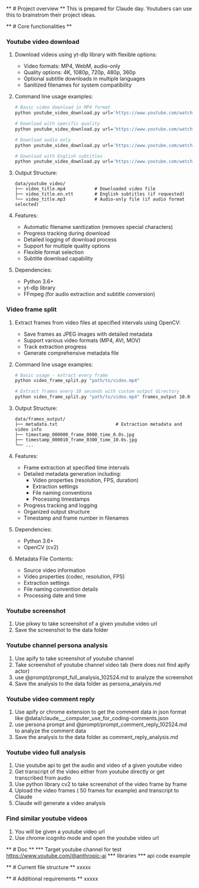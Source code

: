 ** # Project overview **
This is prepared for Claude day. Youtubers can use this to brainstrom their project ideas.


** # Core functionalities **

### Youtube video download
1. Download videos using yt-dlp library with flexible options:
   - Video formats: MP4, WebM, audio-only
   - Quality options: 4K, 1080p, 720p, 480p, 360p
   - Optional subtitle downloads in multiple languages
   - Sanitized filenames for system compatibility

2. Command line usage examples:
   ```bash
   # Basic video download in MP4 format
   python youtube_video_download.py url='https://www.youtube.com/watch?v=VIDEO_ID'

   # Download with specific quality
   python youtube_video_download.py url='https://www.youtube.com/watch?v=VIDEO_ID' quality='720p'

   # Download audio only
   python youtube_video_download.py url='https://www.youtube.com/watch?v=VIDEO_ID' format='audio'

   # Download with English subtitles
   python youtube_video_download.py url='https://www.youtube.com/watch?v=VIDEO_ID' subtitles='en'
   ```

3. Output Structure:
   ```
   data/youtube_video/
   ├── video_title.mp4           # Downloaded video file
   ├── video_title.en.vtt        # English subtitles (if requested)
   └── video_title.mp3           # Audio-only file (if audio format selected)
   ```

4. Features:
   - Automatic filename sanitization (removes special characters)
   - Progress tracking during download
   - Detailed logging of download process
   - Support for multiple quality options
   - Flexible format selection
   - Subtitle download capability

5. Dependencies:
   - Python 3.6+
   - yt-dlp library
   - FFmpeg (for audio extraction and subtitle conversion)

### Video frame split
1. Extract frames from video files at specified intervals using OpenCV:
   - Save frames as JPEG images with detailed metadata
   - Support various video formats (MP4, AVI, MOV)
   - Track extraction progress
   - Generate comprehensive metadata file

2. Command line usage examples:
   ```bash
   # Basic usage - extract every frame
   python video_frame_split.py "path/to/video.mp4"

   # Extract frames every 10 seconds with custom output directory
   python video_frame_split.py "path/to/video.mp4" frames_output 10.0
   ```

3. Output Structure:
   ```
   data/frames_output/
   ├── metadata.txt                      # Extraction metadata and video info
   ├── timestamp_000000_frame_0000_time_0.0s.jpg
   ├── timestamp_000010_frame_0300_time_10.0s.jpg
   └── ...
   ```

4. Features:
   - Frame extraction at specified time intervals
   - Detailed metadata generation including:
     - Video properties (resolution, FPS, duration)
     - Extraction settings
     - File naming conventions
     - Processing timestamps
   - Progress tracking and logging
   - Organized output structure
   - Timestamp and frame number in filenames

5. Dependencies:
   - Python 3.6+
   - OpenCV (cv2)

6. Metadata File Contents:
   - Source video information
   - Video properties (codec, resolution, FPS)
   - Extraction settings
   - File naming convention details
   - Processing date and time


### Youtube screenshot
1. Use pikwy to take screenshot of a given youtube video url
2. Save the screenshot to the data folder


### Youtube channel persona analysis
1. Use apify to take screenshot of youtube channel
2. Take screenshot of youtube channel video tab (here does not find apify actor)
3. use @prompt/prompt_full_analysis_102524.md to analyze the screenshot
4. Save the analysis to the data folder as persona_analysis.md

### Youtube video comment reply
1. Use apify or chrome extension to get the comment data in json format like @data/claude___computer_use_for_coding-comments.json
2. use persona prompt and @prompt/prompt_comment_reply_102524.md to analyze the comment data
3. Save the analysis to the data folder as comment_reply_analysis.md

### Youtube video full analysis
1. Use youtube api to get the audio and video of a given youtube video
2. Get transcript of the video either from youtube directly or get transcribed from audio
3. Use python library cv2 to take screenshot of the video frame by frame
4. Upload the video frames ( 50 frames for example) and transcript to Claude
5. Claude will generate a video analysis

### Find similar youtube videos
1. You will be given a youtube video url
2. Use chrome icognito mode and open the youtube video url



** # Doc **
*** Target youtube channel for test
https://www.youtube.com/@anthropic-ai
*** libraries
*** api code example

** # Current file structure **
xxxxx

** # Additional requirements **
xxxxx